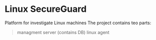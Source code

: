 # Linux SecureGuard
Platform for investigate Linux machines
The project contains teo parts:
> managment server (contains DB)
> linux agent

